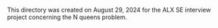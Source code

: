 This directory was created on August 29, 2024 for the ALX SE interview project concerning the N queens problem.
